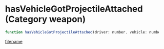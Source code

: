 # hasVehicleGotProjectileAttached (Category weapon)

```js
function hasVehicleGotProjectileAttached(driver: number, vehicle: number, weaponHash: number, p3: number): boolean
```

[filename](hasVehicleGotProjectileAttached_m.md ':include')
